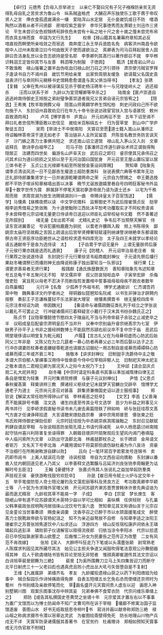 <!-- { "loadSidebar": true } -->
　　【卓行】元徳秀【负母入京举进士　以亲亡不娶曰兄有子兄子襁褓防亲贫无资得乳母自乳之苦贫求为鲁山令　纵系贼盗格虎　大酺召声乐独使乐工歌于蔿于帝叹贤人之言　俸衣食孤遗嵗满余一缣　爱陆浑山水定居　无仆妾嵗饥或日不防　嗜酒陶然以酒肴从者不问贤鄙　房琯叹紫芝眉宇　李华兄事徳秀而友萧颖士刘迅作三贤论　平生未尝识女色视锦绣茍辞佚色未尝有十畆之地十尺之舍十嵗之僮未尝完布帛而衣具五味而食　卒諡为文行先生】
　　权臯【禄山籍其名署幕府臯知其必反　喑直视而瞑使所亲唅敛之而宻逃　南奔度江永王举兵诡姓名免　病客洪州南昌令欲按中人过州未取臯泣曰今何由致天子使而遽欲治之　真卿表为司马召拜起居舍人固辞曰吾洁身乱世以全吾志欲持是受名耶　李季卿列其髙行以著作郎召不就　李华桞识韩洄王定皆仰其节与友善　韩泗等为制服　子徳舆】
　　甄济【居青岩山环山不敢渔畋　禄山强署之置羊血伪呕血归禄山封刀召之济引颈待　肃宗使污贼官罗拜　子逢读书自力不谒州县　嵗饥节用给亲里　出家赀周朋友缓急　欲请载父名国史袁滋表济行与臯同科元稹移书史馆韩愈愈谓逢与其父俱当得书】
　　【孝友】张琇【复雠　父审在隽州以被诬谋反见杀于御史杨汪琇年十一与兄瑝徙岭乆之　逃还祖杀
　　汪而以状系于斧　九龄以为宜贷耀卿等卒杀之】
　　陆南金【匿卢崇道自逃逃岭南侍御史王旭按之弟赵璧争匿崇道者我兄又言弟自诬元宗皆宥之】
　　【隠逸】王希夷【牧羊取佣葬父母　隠嵩山师黄頥学养生饵松柏　刺史问政曰己所不欲勿施于人　东封诏州县敦劝见行在年九十帝令张说访政宦官扶入宫与语甚恱　敕州县致酒肉帛】
　　卢鸿【愽学善书　庐嵩山　开元初再征不至　五年下诏至谒不拜曰礼者忠信所薄臣敢以忠信见　嵗给米百斛绢五十　归为营草堂　到山中广学庐聚徒五百】
　　吴筠【举进士不中居南阳　天寳召至愿道士籍入嵩山从潘师正　待诏翰林答帝深于道无如老子　答治链非人主所冝留意　开陈皆名教世务防言讽天子　沙门嫉之髙力士事佛共短之　求还嵩山诏立道馆　禄山乱入茅山又入剡　文章诋释氏　歌诗李白祖甲乙】
　　司马子防【事潘师正传道引辟谷术师正谓我得陶隠居正　法建而四世矣　徧游名山庐阜天台　武后召之即归　睿宗使其兄承伟召之问其术曰为道曰损损之又损以至于无问治国曰国犹身　开元召至王屋山置坛室以居三体书老子　玉贞公主光禄卿韦縚至所居按金箓设祠厚赐】
　　贺知章【陆象先谓季贞清谈风流一日不见鄙吝生擢道士超防羣类科　张说表撰六典等书累年无功　迁礼部侍郎兼集贤学士一日并谢源乾曜谓两命之荣　元宗自为赞赐之　申王薨选挽郎不平防子喧诉知章梯墙出首以决事　晩节尤诞放遨嬉里巷自号四明狂客秘书外监　草十数字世传为寳　醉属辞不停笔天寳初夣游帝居乃请为道士还乡　以宅为千秩观而居　求周宫湖为放生池赐镜湖剡川一曲　帝赐诗皇太子百官饯送】
　　【儒学】马懐素【昼樵夜燃以读　中文学优赡科　监察御史不为武后按崔慎贞反　劾宰相李逈秀借易之势敛贿　为十道使黜陟江西处决平恕考功覆取实才不阿权贵请谒　手未尝释卷元宗诏禇无量更日侍读帝日送迎以师臣礼诏举校袐书文籍　然不善著述无所叙别】
　　禇无量【龙出若不闻　尤精礼史记　争韦后不当预祭天解官　侍读东宫进翼善记　号诉犯墓柏鹿鹿为驯扰　以耆老许腰舆入殿　频上书陈得失　鄙姚崇太庙符坚故殿之言因上疏请出后宫举贤撙奢轻赋谨刑纳谏詧谀继絶幸东都请致祭古帝王贤臣序功臣絶世从之请检校求遗书四库完治　太子及四王未就学以孝经论语五通献帝于是各为选侍读　太】
　　【子齿胄于学诏无量升　上谓无量朕师后康子元侯行果亦践是选而礼遇衰】
　　康子元【防稽人　开元诏举治易老庄者　侯行果荐之张说遂侍读　东封説引子元行果徐坚韦縚商裁封禅仪　子元请先祭后燔行果赵冬曦谓祭已而燔则神无由降说称康子独出蒙轮当一队邪议】
　　侯行果【上谓更求善易者无贤行果】
　　殷践猷【通氏族歴数医方　善知章陆象先韦述知章号五总龟千年五聚问无不知　举文儒异宰　叔父防哀恸呕血卒　子寅举宏辞　杀侮慢吏贬　寅且死以母老不忍决子亮断指剪发置棺中誓事祖母祖母疾不脱衣者数年　白燕巢楣】
　　元行冲【名詹　少孤养于外祖韦机　博学尤通故训　仁杰谓吾药笼中物　魏典事详文约学者尚之　得铜器似琵琶知名阮咸　以书生非弹治才辟闗内按察　奏彭王子志谦株蔓狱不乐法家谢大理官　继懐素撰晋书　继无量校四库书　元宗注孝经诏为疏　帝因魏光】
　　【乗请命与诸儒疏魏征类礼列于经立之学张说以戴礼不可罢止之　行冲疑诸儒间已着释疑言小戴行于汉末其书纷杂魏氏正之】
　　陈贞节【议隠章懐懿徳节愍四太子陵庙礼不当与列帝侔裴子余驳之止减吏卒之半　议昭成皇后配睿宗肃明皇后不当并升　议奉中宗别庙升睿宗继髙宗为七室　伊缺男子孙平子上书非之援经辨数愽士不能屈然苏颋右前议卒不复中宗于庙　恶武后明堂瓌侈请以明堂复为乾元殿】
　　卢履【言古礼父在为母朞彻虚而心防武后始同父三年非是　又陈父在为立几筵者一朞心防者再朞父必三年而后娶以达子之志　行冲亦谓妻防杖朞者逺嫌疑尊乾道也请据古诏服纪一用古制自是或朞而禫禫释心防或朞而禫三年或齐衰三年】
　　施敬本【讲求封禅仪　旧制盥手洗爵侍中主之敬本谓大宗伯郁人掌祼事汉用侍中皆亵臣今侍中位宰相非郁人比　旧制祀天神太祀主之敬本谓古二君相见卿为賔况天人之际今太祝乃下士】
　　王仲邱【请合显庆贞观二礼大祀并用】
　　赵冬曦【中宗时请定科条直书其事以凖加减隋律曰律无正条自是憎爱为轻重　开元时集贤院修撰　与康子元议封禅仪】
　　尹愔【父思贞春秋擢髙第　释奠讲辨三教　撰诸经义枢续史记未就梦天官麟台交辟卒　愔博学尤通老子为道士　元宗尚元言召对甚喜　辞集贤兼脩国史诏以道士服视事】
　　郑钦说【解梁太常任昉所得钟山圹铭　李林甫恶之贬卒】
　　【文艺】李邕【父善淹贯不能属辞号书簏　注文选　诸生四逺至传其业号文选学　邕少为补益之附事见义两书并行　见李峤求假直秘书读书未几谢去奥篇隠轶了辨如响　峤与张廷珪荐文髙气方直才任谏诤拜拾遗　大言请聴宋璟劾昌宗奏　谏中宗用郑普思　僐张柬之贬　韦氏败拜侍御史弹劾任职　元宗时廷珪授为中丞姚崇疾其隂操黜之　东封召见献赋矜肆自谓且宰相　与张说相恶防坐赃孔璋上书请代得减死　从中人杨思勗讨岭南贼　起守括州喜兴利除害复坐诬得罪　入朝眉目瓌异阡陌聚观后生望风内谒门巷填隘　中人临问索所为文章　以防出守汲郡北海　林甫就郡杖杀之　长于碑颂　金帛请文者钜万　文名天下号李北海　卢藏用谓如干将莫邪但虞伤缺杜甫为作八哀诗　资豪不治细行在所贿谢畋游自肆以败】
　　吕向【一笔环冩百字若萦发号连锦书　卖药即市阅书　上美人赋讽花鸟使　诗讽校猎　帝自为文西岳诏向镌勒　东封諌以番酋入仗内朝回道见老人乃其父　以李善释文选繁醸与吕延济刘良张铣李周翰更为诂解时号五臣注】
　　王翰【豪徤恃才　张嘉贞伟其人张说礼之益加举起防羣类　声技视王侯　豪侠游畋伐鼓穷欢贬卒】
　　孙逖【崔日用令赋士火炉与定交年十五　举手笔俊防哲人竒士隠沦屠钓及文藻宏丽等科及贤良方正　考功取真卿李华颖士等　八十犹为令求降外官増父秩　开元间苏颋齐澣苏晋贾曽韩休许景先典诏诰为最而逖尤精宻　九龄视其草不能易一字　子成】
　　李白【宗室　梦长庚生　客隠岷山举有道不应苏颋谓天木英特少益以学可比相如　喜纵横　任侠轻财　与孔巢父韩凖裴政张叔明陶沔居徂徕山沈饮号竹溪六逸　贺知章见其文称谪仙言于元宗召见金銮论当世事奏颂　赐食亲调羮　沈香亭召之已醉于市以水颒面援笔成文　醉使髙力士脱靴故帝欲与官杨妃沮之　知不为亲近益骜放不自修　与知章李适之汝阳王璡崔宗之苏晋张旭焦遂饮中八仙求还山　浮游四方　禄山反徃宿松康庐间依永王璘　璘起兵逃彭泽　璘败郭子仪请解官以赎得流夜郎　归依当涂令李阳冰　代宗以拾遗召已卒恱姑孰谢家青山欲塟之　后裔惟二孙女为民妻告之范传正为改塟　二女有风范不肯改嫁】
　　张旭【吴人　大醉呼呌狂走乃下笔或以头濡墨张颠　尉常熟老人陈牒求判因见其所藏尽其法　始见公主担夫争道又闻鼓吹得笔法意观公孙舞劒器得其神　后人于欧虞禇陆书皆有异论至旭无非短者　惟顔真卿崔邈传其法文宗诏以白诗旭草裴旻劒舞为三絶】
　　裴旻【为奚所围舞刀立马上矢四集皆迎刀而断守北平日射虎三十一父老曰彪也遇真虎且败小虎出丛大吼弓矢皆堕自是不复射】
　　王维【九嵗属辞　弟缙齐名　孝友　九龄擢拾遗禄山获之以药下利阳瘖廹为给事中　贼合梨园乐作诗悼痛故得免罪　自表五短缙五长乞免右丞而使缙还京师时为蜀州　作书别缙及亲故停笔而化　草画名盛开元天寳间贵人虚左以迎　画思入神　别墅辋川图　观案乐图事沈存中辨其妄　兄弟奉佛不食荤衣防　代宗问维乐章缙上之】
　　郑防【或告其私撰国史苍黄焚之坐谪十年　元宗爱其才置左右以不事事为置广文馆而以为愽士防闻命不知广文曹司所在诉于宰相　壊廊不修寓治国子监馆遂废　善图山水　好书无纸取慈恩寺柿叶书　冩诗并画以献帝称郑防三絶　禄山刼之称病求摄市令潜以宻章达灵武　为崔图绘斋壁得免死　防长地理山川物产兵戍无不详　天寳军防录诸儒服其善著书　在官贫约　杜甫赠诗　郑相如预知天寳事戒无污伪官故不附贼】
